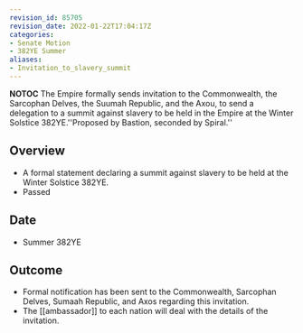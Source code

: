 ```yaml
---
revision_id: 85705
revision_date: 2022-01-22T17:04:17Z
categories:
- Senate Motion
- 382YE Summer
aliases:
- Invitation_to_slavery_summit
---
```



__NOTOC__
The Empire formally sends invitation to the Commonwealth, the Sarcophan Delves, the Suumah Republic, and the Axou, to send a delegation to a summit against slavery to be held in the Empire at the Winter Solstice 382YE.''Proposed by Bastion, seconded by Spiral.''
## Overview
* A formal statement declaring a summit against slavery to be held at the Winter Solstice 382YE.
* Passed
## Date
* Summer 382YE
## Outcome
* Formal notification has been sent to the Commonwealth, Sarcophan Delves, Sumaah Republic, and Axos regarding this invitation.
* The [[ambassador]] to each nation will deal with the details of the invitation.